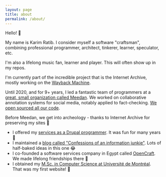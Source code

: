 ```yaml
---
layout: page
title: about
permalink: /about/
---
```

Hello! :wave:

My name is Karim Ratib. I consider myself a software "craftsman", combining professional programmer, architect, tinkerer, learner, speculator, etc.

I'm also a lifelong music fan, learner and player. This will often show up in my repos.

I'm currently part of the incredible project that is the Internet Archive, mostly working on the [Wayback Machine](https://web.archive.org/).

Until 2020, and for 9+ years, I led a fantastic team of programmers at a [great, small organization called Meedan](https://meedan.com). We worked on collaborative annotation systems for social media, notably applied to fact-checking. [We open sourced all our code](https://github.com/meedan).

Before Meedan, we get into archeology - thanks to Internet Archive for preserving my sites :raised_hands:
- I offered my [services as a Drupal programmer](https://web.archive.org/web/20150511035727/http://thereisamoduleforthat.com/). It was fun for many years :partying_face:
- I maintained a [blog called "Confessions of an information junkie"](https://web.archive.org/web/20181029071954/http://infojunkie.karimratib.me/). Lots of half-baked ideas in this one :joy:
- I co-founded a software services company in Egypt called [OpenCraft](https://web.archive.org/web/20170422101115/http://www.open-craft.com/). We made lifelong friendships there :hugs:
- I obtained my [M.Sc. in Computer Science at Université de Montréal](https://web.archive.org/web/20021005070730/http://www.iro.umontreal.ca/~ratib/). That was my first website! :baby:
